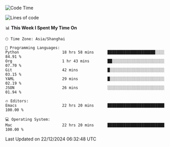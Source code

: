 <!--START_SECTION:waka-->
![Code Time](http://img.shields.io/badge/Code%20Time-2%2C397%20hrs%2023%20mins-blue)

![Lines of code](https://img.shields.io/badge/From%20Hello%20World%20I%27ve%20Written-309.8%20thousand%20lines%20of%20code-blue)

📊 **This Week I Spent My Time On** 

```text
🕑︎ Time Zone: Asia/Shanghai

💬 Programming Languages: 
Python                   18 hrs 58 mins      █████████████████████░░░░   84.91 % 
Org                      1 hr 43 mins        ██░░░░░░░░░░░░░░░░░░░░░░░   07.70 % 
Git                      42 mins             █░░░░░░░░░░░░░░░░░░░░░░░░   03.15 % 
YAML                     29 mins             █░░░░░░░░░░░░░░░░░░░░░░░░   02.19 % 
JSON                     26 mins             ░░░░░░░░░░░░░░░░░░░░░░░░░   01.94 % 

🔥 Editors: 
Emacs                    22 hrs 20 mins      █████████████████████████   100.00 % 

💻 Operating System: 
Mac                      22 hrs 20 mins      █████████████████████████   100.00 % 
```


 Last Updated on 22/12/2024 06:32:48 UTC
<!--END_SECTION:waka-->
